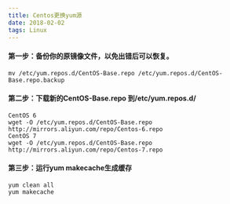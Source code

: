 ```yaml
---
title: Centos更换yum源
date: 2018-02-02
tags: Linux
---
```


#### 第一步：备份你的原镜像文件，以免出错后可以恢复。

````
mv /etc/yum.repos.d/CentOS-Base.repo /etc/yum.repos.d/CentOS-Base.repo.backup
````

#### 第二步：下载新的CentOS-Base.repo 到/etc/yum.repos.d/
````
CentOS 6
wget -O /etc/yum.repos.d/CentOS-Base.repo http://mirrors.aliyun.com/repo/Centos-6.repo
CentOS 7
wget -O /etc/yum.repos.d/CentOS-Base.repo http://mirrors.aliyun.com/repo/Centos-7.repo

````
<!-- more --> 

 

#### 第三步：运行yum makecache生成缓存
````
yum clean all
yum makecache
````
